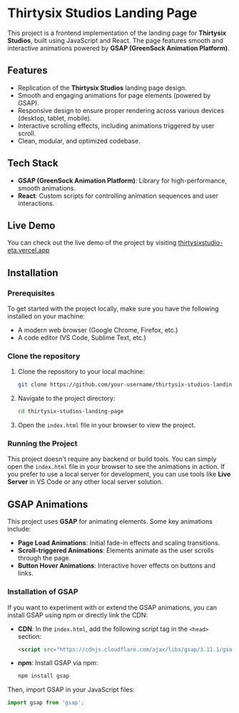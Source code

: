 # Thirtysix Studios Landing Page

This project is a frontend implementation of the landing page for **Thirtysix Studios**, built using JavaScript and React. The page features smooth and interactive animations powered by **GSAP (GreenSock Animation Platform)**.

## Features

- Replication of the **Thirtysix Studios** landing page design.
- Smooth and engaging animations for page elements (powered by GSAP).
- Responsive design to ensure proper rendering across various devices (desktop, tablet, mobile).
- Interactive scrolling effects, including animations triggered by user scroll.
- Clean, modular, and optimized codebase.

## Tech Stack
- **GSAP (GreenSock Animation Platform)**: Library for high-performance, smooth animations.
- **React**: Custom scripts for controlling animation sequences and user interactions.

## Live Demo

You can check out the live demo of the project by visiting [thirtysixstudio-eta.vercel.app](https://thirtysixstudio-eta.vercel.app)

## Installation

### Prerequisites

To get started with the project locally, make sure you have the following installed on your machine:

- A modern web browser (Google Chrome, Firefox, etc.)
- A code editor (VS Code, Sublime Text, etc.)

### Clone the repository

1. Clone the repository to your local machine:

    ```bash
    git clone https://github.com/your-username/thirtysix-studios-landing-page.git
    ```

2. Navigate to the project directory:

    ```bash
    cd thirtysix-studios-landing-page
    ```

3. Open the `index.html` file in your browser to view the project.

### Running the Project

This project doesn't require any backend or build tools. You can simply open the `index.html` file in your browser to see the animations in action. If you prefer to use a local server for development, you can use tools like **Live Server** in VS Code or any other local server solution.

## GSAP Animations

This project uses **GSAP** for animating elements. Some key animations include:

- **Page Load Animations**: Initial fade-in effects and scaling transitions.
- **Scroll-triggered Animations**: Elements animate as the user scrolls through the page.
- **Button Hover Animations**: Interactive hover effects on buttons and links.

### Installation of GSAP

If you want to experiment with or extend the GSAP animations, you can install GSAP using npm or directly link the CDN:

- **CDN**: In the `index.html`, add the following script tag in the `<head>` section:

    ```html
    <script src="https://cdnjs.cloudflare.com/ajax/libs/gsap/3.11.1/gsap.min.js"></script>
    ```

- **npm**: Install GSAP via npm:

    ```bash
    npm install gsap
    ```

Then, import GSAP in your JavaScript files:

```javascript
import gsap from 'gsap';
